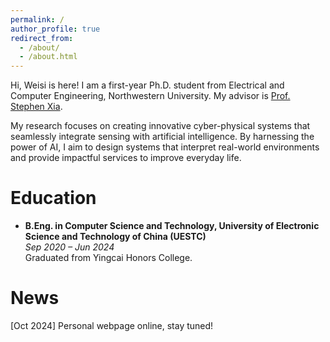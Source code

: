 ```yaml
---
permalink: /
author_profile: true
redirect_from: 
  - /about/
  - /about.html
---
```

Hi, Weisi is here! I am a first-year Ph.D. student from Electrical and Computer Engineering, Northwestern University. My advisor is [Prof. Stephen Xia](http://www.stephenxia.com/).

My research focuses on creating innovative cyber-physical systems that seamlessly integrate sensing with artificial intelligence. By harnessing the power of AI, I aim to design systems that interpret real-world environments and provide impactful services to improve everyday life.

**Education**
======
- **B.Eng. in Computer Science and Technology, University of Electronic Science and Technology of China (UESTC)**  
  *Sep 2020 – Jun 2024*  
  Graduated from Yingcai Honors College.
  




News
======
[Oct 2024] Personal webpage online, stay tuned!

